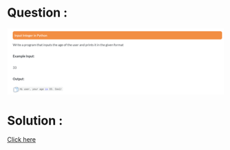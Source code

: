 # Question :
![input integer in python](https://github.com/prabhu30/coding/blob/main/Edyst/Python%20-%20Intro%20to%20Advanced/02_The%20Basics/25_input%20integer%20in%20python/image.png)

# Solution :
[Click here](https://github.com/prabhu30/coding/blob/main/Edyst/Python%20-%20Intro%20to%20Advanced/02_The%20Basics/25_input%20integer%20in%20python/solution.py)
